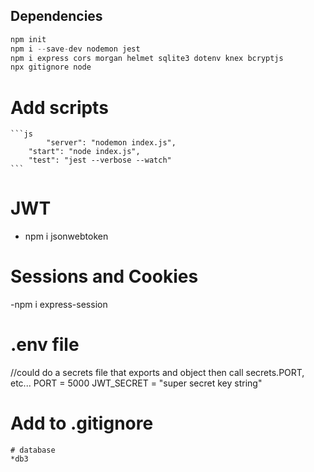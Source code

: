 ## Dependencies

```javascript
npm init
npm i --save-dev nodemon jest
npm i express cors morgan helmet sqlite3 dotenv knex bcryptjs
npx gitignore node
```

# Add scripts

    ```js
            "server": "nodemon index.js",
        "start": "node index.js",
        "test": "jest --verbose --watch"
    ```

# JWT

- npm i jsonwebtoken

# Sessions and Cookies

-npm i express-session

# .env file

//could do a secrets file that exports and object then call secrets.PORT, etc...
PORT = 5000
JWT_SECRET = "super secret key string"

# Add to .gitignore

```
# database
*db3
```

